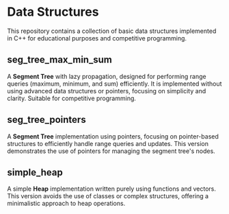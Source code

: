 # Data Structures

This repository contains a collection of basic data structures implemented in C++ for educational purposes and competitive programming.


## seg_tree_max_min_sum

A **Segment Tree** with lazy propagation, designed for performing range queries (maximum, minimum, and sum) efficiently. It is implemented without using advanced data structures or pointers, focusing on simplicity and clarity. Suitable for competitive programming.


## seg_tree_pointers

A **Segment Tree** implementation using pointers, focusing on pointer-based structures to efficiently handle range queries and updates. This version demonstrates the use of pointers for managing the segment tree's nodes.


## simple_heap

A simple **Heap** implementation written purely using functions and vectors. This version avoids the use of classes or complex structures, offering a minimalistic approach to heap operations.
